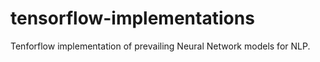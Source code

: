 # tensorflow-implementations
Tenforflow implementation of prevailing Neural Network models for NLP.
